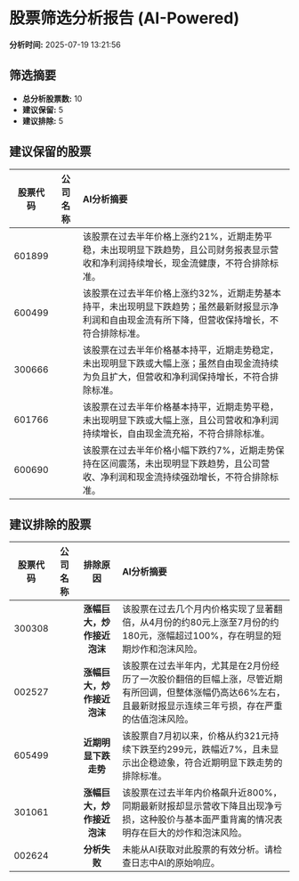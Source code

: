 # 股票筛选分析报告 (AI-Powered)

**分析时间:** 2025-07-19 13:21:56

## 筛选摘要

- **总分析股票数:** 10
- **建议保留:** 5
- **建议排除:** 5

## 建议保留的股票

| 股票代码 | 公司名称 | AI分析摘要 |
|:---:|:---:|:---|
| 601899 |  | 该股票在过去半年价格上涨约21%，近期走势平稳，未出现明显下跌趋势，且公司财务报表显示营收和净利润持续增长，现金流健康，不符合排除标准。 |
| 600499 |  | 该股票在过去半年价格上涨约32%，近期走势基本持平，未出现明显下跌趋势；虽然最新财报显示净利润和自由现金流有所下降，但营收保持增长，不符合排除标准。 |
| 300666 |  | 该股票在过去半年价格基本持平，近期走势稳定，未出现明显下跌或大幅上涨；虽然自由现金流持续为负且扩大，但营收和净利润保持增长，不符合排除标准。 |
| 601766 |  | 该股票在过去半年价格基本持平，近期走势平稳，未出现明显下跌或大幅上涨，且公司营收和净利润持续增长，自由现金流充裕，不符合排除标准。 |
| 600690 |  | 该股票在过去半年价格小幅下跌约7%，近期走势保持在区间震荡，未出现明显下跌趋势，且公司营收、净利润和现金流持续强劲增长，不符合排除标准。 |

## 建议排除的股票

| 股票代码 | 公司名称 | 排除原因 | AI分析摘要 |
|:---:|:---:|:---:|:---|
| 300308 |  | **涨幅巨大，炒作接近泡沫** | 该股票在过去几个月内价格实现了显著翻倍，从4月份的约80元上涨至7月份的约180元，涨幅超过100%，存在明显的短期炒作和泡沫风险。 |
| 002527 |  | **涨幅巨大，炒作接近泡沫** | 该股票在过去半年内，尤其是在2月份经历了一次股价翻倍的巨幅上涨，尽管近期有所回调，但整体涨幅仍高达66%左右，且最新财报显示连续三年亏损，存在严重的估值泡沫风险。 |
| 605499 |  | **近期明显下跌走势** | 该股票自7月初以来，价格从约321元持续下跌至约299元，跌幅近7%，且未显示出企稳迹象，符合近期明显下跌走势的排除标准。 |
| 301061 |  | **涨幅巨大，炒作接近泡沫** | 该股票在过去半年内价格飙升近800%，同期最新财报却显示营收下降且出现净亏损，这种股价与基本面严重背离的情况表明存在巨大的炒作和泡沫风险。 |
| 002624 |  | **分析失败** | 未能从AI获取对此股票的有效分析。请检查日志中AI的原始响应。 |
